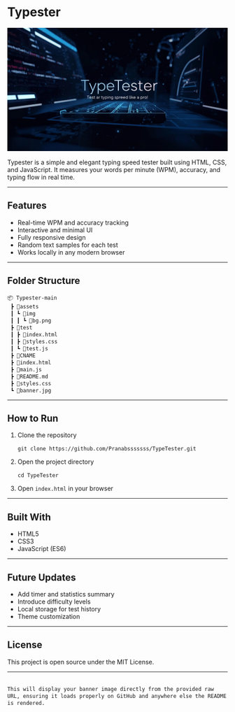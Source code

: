 # Typester

![Typester Banner](https://raw.githubusercontent.com/Pranabsssssss/TypeTester/refs/heads/main/banner.jpg)

Typester is a simple and elegant typing speed tester built using HTML, CSS, and JavaScript. It measures your words per minute (WPM), accuracy, and typing flow in real time.

---

## Features

- Real-time WPM and accuracy tracking  
- Interactive and minimal UI  
- Fully responsive design  
- Random text samples for each test  
- Works locally in any modern browser  

---

## Folder Structure

```
📦 Typester-main
 ┣ 📂assets
 ┃ ┗ 📂img
 ┃ ┃ ┗ 📜bg.png
 ┣ 📂test
 ┃ ┣ 📜index.html
 ┃ ┣ 📜styles.css
 ┃ ┗ 📜test.js
 ┣ 📜CNAME
 ┣ 📜index.html
 ┣ 📜main.js
 ┣ 📜README.md
 ┣ 📜styles.css
 ┗ 📜banner.jpg
```

---

## How to Run

1. Clone the repository  
   ```
   git clone https://github.com/Pranabsssssss/TypeTester.git
   ```
2. Open the project directory  
   ```
   cd TypeTester
   ```
3. Open `index.html` in your browser  

---

## Built With

- HTML5  
- CSS3  
- JavaScript (ES6)

---

## Future Updates

- Add timer and statistics summary  
- Introduce difficulty levels  
- Local storage for test history  
- Theme customization  

---

## License

This project is open source under the MIT License.

---
```

This will display your banner image directly from the provided raw URL, ensuring it loads properly on GitHub and anywhere else the README is rendered.
